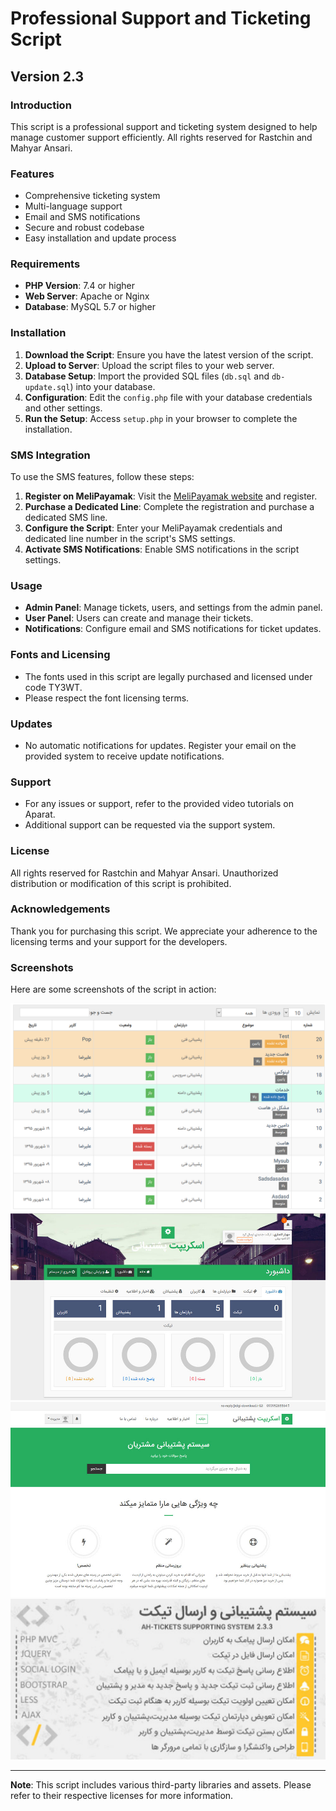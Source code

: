 # Professional Support and Ticketing Script

## Version 2.3

### Introduction
This script is a professional support and ticketing system designed to help manage customer support efficiently. All rights reserved for Rastchin and Mahyar Ansari.

### Features
- Comprehensive ticketing system
- Multi-language support
- Email and SMS notifications
- Secure and robust codebase
- Easy installation and update process

### Requirements
- **PHP Version**: 7.4 or higher
- **Web Server**: Apache or Nginx
- **Database**: MySQL 5.7 or higher

### Installation
1. **Download the Script**: Ensure you have the latest version of the script.
2. **Upload to Server**: Upload the script files to your web server.
3. **Database Setup**: Import the provided SQL files (`db.sql` and `db-update.sql`) into your database.
4. **Configuration**: Edit the `config.php` file with your database credentials and other settings.
5. **Run the Setup**: Access `setup.php` in your browser to complete the installation.

### SMS Integration
To use the SMS features, follow these steps:
1. **Register on MeliPayamak**: Visit the [MeliPayamak website](https://www.melipayamak.com) and register.
2. **Purchase a Dedicated Line**: Complete the registration and purchase a dedicated SMS line.
3. **Configure the Script**: Enter your MeliPayamak credentials and dedicated line number in the script's SMS settings.
4. **Activate SMS Notifications**: Enable SMS notifications in the script settings.

### Usage
- **Admin Panel**: Manage tickets, users, and settings from the admin panel.
- **User Panel**: Users can create and manage their tickets.
- **Notifications**: Configure email and SMS notifications for ticket updates.

### Fonts and Licensing
- The fonts used in this script are legally purchased and licensed under code TY3WT.
- Please respect the font licensing terms.

### Updates
- No automatic notifications for updates. Register your email on the provided system to receive update notifications.

### Support
- For any issues or support, refer to the provided video tutorials on Aparat.
- Additional support can be requested via the support system.

### License
All rights reserved for Rastchin and Mahyar Ansari. Unauthorized distribution or modification of this script is prohibited.

### Acknowledgements
Thank you for purchasing this script. We appreciate your adherence to the licensing terms and your support for the developers.

### Screenshots
Here are some screenshots of the script in action:

![Screenshot 1](public/1.png)
![Screenshot 2](public/2.jpg)
![Screenshot 3](public/3.jpg)
![Screenshot 4](public/4.png)

---

**Note**: This script includes various third-party libraries and assets. Please refer to their respective licenses for more information.
